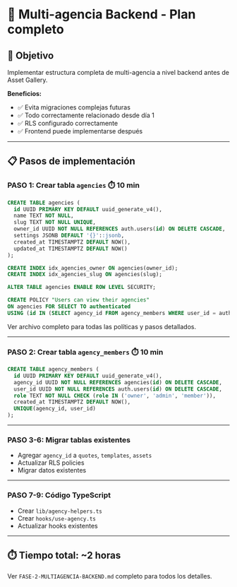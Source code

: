# 🏢 Multi-agencia Backend - Plan completo

## 🎯 Objetivo
Implementar estructura completa de multi-agencia a nivel backend antes de Asset Gallery.

**Beneficios:**
- ✅ Evita migraciones complejas futuras
- ✅ Todo correctamente relacionado desde día 1
- ✅ RLS configurado correctamente
- ✅ Frontend puede implementarse después

---

## 📋 Pasos de implementación

### **PASO 1: Crear tabla `agencies`** ⏱️ 10 min

```sql
CREATE TABLE agencies (
  id UUID PRIMARY KEY DEFAULT uuid_generate_v4(),
  name TEXT NOT NULL,
  slug TEXT NOT NULL UNIQUE,
  owner_id UUID NOT NULL REFERENCES auth.users(id) ON DELETE CASCADE,
  settings JSONB DEFAULT '{}'::jsonb,
  created_at TIMESTAMPTZ DEFAULT NOW(),
  updated_at TIMESTAMPTZ DEFAULT NOW()
);

CREATE INDEX idx_agencies_owner ON agencies(owner_id);
CREATE INDEX idx_agencies_slug ON agencies(slug);

ALTER TABLE agencies ENABLE ROW LEVEL SECURITY;

CREATE POLICY "Users can view their agencies"
ON agencies FOR SELECT TO authenticated
USING (id IN (SELECT agency_id FROM agency_members WHERE user_id = auth.uid()));
```

Ver archivo completo para todas las políticas y pasos detallados.

---

### **PASO 2: Crear tabla `agency_members`** ⏱️ 10 min

```sql
CREATE TABLE agency_members (
  id UUID PRIMARY KEY DEFAULT uuid_generate_v4(),
  agency_id UUID NOT NULL REFERENCES agencies(id) ON DELETE CASCADE,
  user_id UUID NOT NULL REFERENCES auth.users(id) ON DELETE CASCADE,
  role TEXT NOT NULL CHECK (role IN ('owner', 'admin', 'member')),
  created_at TIMESTAMPTZ DEFAULT NOW(),
  UNIQUE(agency_id, user_id)
);
```

---

### **PASO 3-6: Migrar tablas existentes**

- Agregar `agency_id` a `quotes`, `templates`, `assets`
- Actualizar RLS policies
- Migrar datos existentes

---

### **PASO 7-9: Código TypeScript**

- Crear `lib/agency-helpers.ts`
- Crear `hooks/use-agency.ts`
- Actualizar hooks existentes

---

## ⏱️ Tiempo total: ~2 horas

Ver `FASE-2-MULTIAGENCIA-BACKEND.md` completo para todos los detalles.
